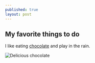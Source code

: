 ```yaml
---
published: true
layout: post
---
```

## My favorite things to do
I like eating [chocolate](https://en.wikipedia.org/wiki/Chocolate) and play in the rain.  

![Delicious chocolate](https://upload.wikimedia.org/wikipedia/commons/9/9f/Chocolate%28bgFFF%29.jpg)
